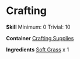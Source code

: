 <!-- TITLE: Grass Seeds -->
<!-- SUBTITLE: The seeds of soft grass -->

# Crafting
**Skill**
Minimum: 0
Trivial: 10

**Container**
[Crafting Supplies](crafting-supplies)

**Ingredients**
[Soft Grass](soft-grass) x 1